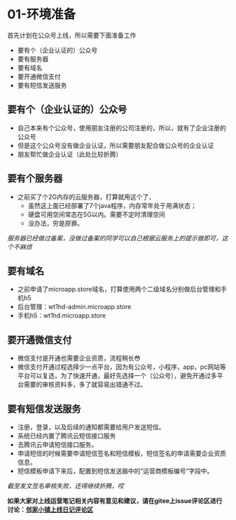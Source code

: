 # 01-环境准备
首先计划在公众号上线，所以需要下面准备工作
- 要有个（企业认证的）公众号
- 要有服务器
- 要有域名
- 要开通微信支付
- 要有短信发送服务


## 要有个（企业认证的）公众号
- 自己本来有个公众号，使用朋友注册的公司注册的，所以，就有了企业注册的公众号
- 但是这个公众号没有做企业认证，所以需要朋友配合做公众号的企业认证
- 朋友帮忙做企业认证（此处比较折腾）

## 要有个服务器
- 之前买了个2G内存的云服务器，打算就用这个了，
    - 虽然这上面已经部署了7个java程序，内存常年处于用满状态；
    - 硬盘可用空间常态在5G以内。需要不定时清理空间
    - 没办法，穷是原罪。
    
_服务器已经做过备案，没做过备案的同学可以自己根据云服务上的提示做即可，这个不麻烦_    

## 要有域名
- 之前申请了microapp.store域名，打算使用两个二级域名分别做后台管理和手机h5
- 后台管理：wt1hd-admin.microapp.store
- 手机h5：wt1hd.microapp.store

## 要开通微信支付
- 微信支付是开通也需要企业资质，流程稍长😳
- 微信支付开通过程选择少一点平台，因为有公众号，小程序，app，pc网站等平台可以复选，为了快速开通，最好先选择一个（公众号），避免开通过多平台需要的审核资料多，多了就容易出错通不过。

## 要有短信发送服务
- 注册，登录，以及后续的通知都需要给用户发送短信。
- 系统已经内置了腾讯云短信接口服务
- 去腾讯云申请短信接口服务。
- 申请短信的时候需要申请短信签名和短信模板，短信签名的申请需要企业资质信息。
- 短信模板申请下来后，配置到短信发送器中的“运营商模板编号“字段中。

_截至发文签名审核失败，还得继续折腾，哎_
 
 
 **如果大家对上线运营笔记相关内容有意见和建议，请在gitee上issue评论区进行讨论：[邻家小铺上线日记评论区](https://gitee.com/microapp/linjiashop/issues/I1H4V3)**
